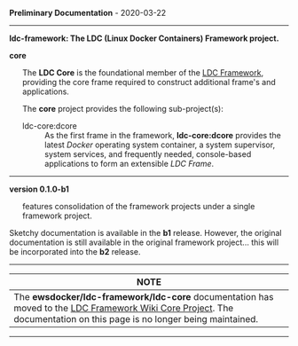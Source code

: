 
__Preliminary Documentation__ - 2020-03-22
____  
__ldc-framework: The LDC (Linux Docker Containers) Framework project.__  

<b>core</b>
<ul>
  The <b>LDC Core</b> </a> is the foundational member of the <a href="https://github.com/ewsdocker/ldc-framework.wiki">LDC Framework</a>, providing the core frame required to construct additional frame's and applications.  

  The <b>core</b> project provides the following sub-project(s):
<dl>
    <dt>ldc-core:dcore</dt>
    <dd>
      As the first frame in the framework, <b>ldc-core:dcore</b> provides the latest <i>Docker</i> operating system container, a system supervisor, system services, and frequently needed, console-based applications to form an extensible <i>LDC Frame</i>.  
    </dd>  
   </dl>  
  </ul>  
</ul>  




____  
__version 0.1.0-b1__  

<ul>  
features consolidation of the framework projects under a single framework project.  
</ul>  

Sketchy documentation is available in the __b1__ release.  However, the original documentation is still available in the original framework project... this will be incorporated into the __b2__ release.  

____  

<table>
 <thead>
  <tr><th>NOTE</th></tr>
 </thead>
 <tbody>
  <tr><td>The <b>ewsdocker/ldc-framework/ldc-core</b> documentation has moved to the <a href="https://github.com/ewsdocker/ldc-framework/wiki/ldc-core">LDC Framework Wiki Core Project</a>.  The documentation on this page is no longer being maintained. </td>
  </tr>
 </tbody>
</table>  

____  
